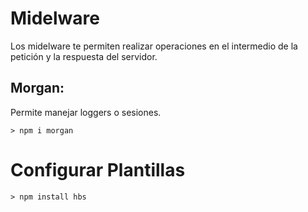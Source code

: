 # Midelware

Los midelware te permiten realizar operaciones en el intermedio de la petición y la respuesta del servidor.

## Morgan: 
Permite manejar loggers o sesiones. <br>
```
> npm i morgan

```

# Configurar Plantillas
```
> npm install hbs

```
